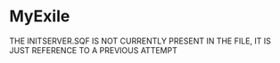 # MyExile
THE INITSERVER.SQF IS NOT CURRENTLY PRESENT IN THE FILE, IT IS JUST REFERENCE TO A PREVIOUS ATTEMPT
